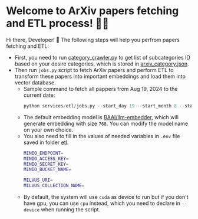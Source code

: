 # Welcome to ArXiv papers fetching and ETL process! 🚀🤖

Hi there, Developer! 👋 The following steps will help you perfrom papers fetching and ETL:
- First, you need to run [category_crawler.py](./category_crawler.py) to get list of subcategories ID based on your desire categories, which is stored in [arxiv_category.json](./arxiv_category.json).
- Then run `jobs.py` script to fetch ArXiv papers and perform ETL to transform these papers into important embeddings and load them into vector database. 
    - Sample command to fetch all pappers from Aug 19, 2024 to the current date:
        ```python
        python services/etl/jobs.py --start_day 19 --start_month 8 --start_year 2024
        ```
    - The default embedding model is [BAAI/llm-embedder](https://huggingface.co/BAAI/llm-embedder), which will generate embedding with size `768`. You can modify the model name on your own choice.
    - You also need to fill in the values of needed variables in `.env` file saved in folder [etl](../etl/).
        ```bash
        MINIO_ENDPOINT=
        MINIO_ACCESS_KEY=
        MINIO_SECRET_KEY=
        MINIO_BUCKET_NAME=

        MILVUS_URI=
        MILVUS_COLLECTION_NAME=
        ```
    - By default, the system will use `cuda` as device to run but if you don't have gpu, you can use `cpu` instead, which you need to declare in `--device` when running the script.